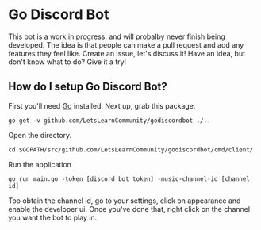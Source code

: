# Go Discord Bot
This bot is a work in progress, and will probalby never finish being developed. The idea is that people can make a pull request and add any features they feel like. Create an issue, let's discuss it! Have an idea, but don't know what to do? Give it a try!

## How do I setup Go Discord Bot?
First you'll need [Go](https://golang.org/doc/install) installed. Next up, grab this package.
```
go get -v github.com/LetsLearnCommunity/godiscordbot ./..
```

Open the directory.
```
cd $GOPATH/src/github.com/LetsLearnCommunity/godiscordbot/cmd/client/
```

Run the application
```
go run main.go -token [discord bot token] -music-channel-id [channel id]
```

Too obtain the channel id, go to your settings, click on appearance and enable the developer ui. Once you've done that, right click on the channel you want the bot to play in.